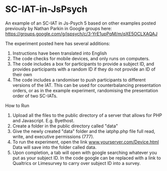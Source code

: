# SC-IAT-in-JsPsych

An example of an SC-IAT in Js-Psych 5 based on other examples posted previously by Nathan Parkin in Google groups here: https://groups.google.com/g/jspsych/c/3-YrE1upPqM/m/qXE5OCLXAQAJ

The experiment posted here has several additions:

1. Instructions have been translated into English
2. The code checks for mobile devices, and only runs on computers. 
3. The code includes a box for participants to provide a subject ID, and provides participants with a random ID if they do not provide an ID of their own
4. The code includes a randomiser to push participants to different versions of the IAT. This can be used for counterbalancing presentation orders, or as in the example experiment, randomising the presentation order of two SC-IATs.



How to Run
1. Upload all the files to the public directory of a server that allows for PHP and Javascript. E.g. Byethost.
2. Create a folder in the public directory called "data"
3. Give the newly created "data" folder and the iatphp.php file full read, write, and executive permissions (777).
4. To run the experiment, open the link www.yourserver.com/Device.html Data will save into the folder called data.
5. Upon completion, a tab will open with google searching whatever you put as your subject ID. In the code google can be replaced with a link to Qualtrics or Limesurvey to carry over subject ID into a survey. 
